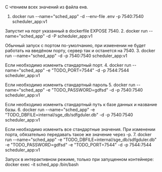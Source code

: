 С чтением всех значений из файла енв.
1. docker run --name="sched_app" -d --env-file .env -p 7540:7540 scheduler_app:v1

Запустит на порт указанный в dockerfile EXPOSE 7540. 
2. docker run --name="sched_app" -d -P scheduler_app:v1

Обычный запуск с портом по-умолчанию, при изменении не будет работать на введёном порту, сервер так и останется на 7540.
3. docker run --name="sched_app" -d -p 7540:7540 scheduler_app:v1

Если необходимо изменить стандартный порт.
4. docker run --name="sched_app" -e "TODO_PORT=7544" -d -p 7544:7544 scheduler_app:v1

Если необходимо изменить стандартный пароль
5. docker run --name="sched_app" -e "TODO_PASSWORD=gdfsd" -d -p 7540:7540 scheduler_app:v1

Если необходимо изменить стандартный путь к базе данных и название базы.
6. docker run --name="sched_app" -e "TODO_DBFILE=internal/sge_db/sdfgduler.db" -d -p 7540:7540 scheduler_app:v1

Если необходимо изменить все стандартные значения. При изменении порта, обязательно передавать такое же значение через -p.
7. docker run --name="sched_app" -e "TODO_DBFILE=internal/sge_db/sdfgduler.db" -e "TODO_PASSWORD=gdfsd" -e "TODO_PORT=7544" -d -p 7544:7544 scheduler_app:v1

Запуск в интерактивном режиме, только при запущенном контейнере:
docker exec -it sched_app /bin/bash

